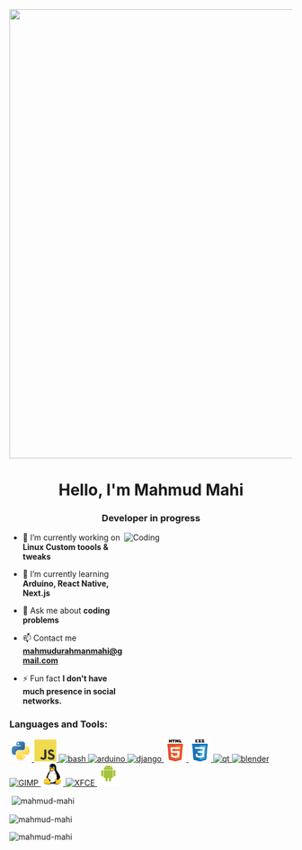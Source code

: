 <img align="center" style="width: 100vh; height: 20vh;" src="https://media3.giphy.com/media/v1.Y2lkPTc5MGI3NjExb2tmcTZtcmhqZWJ6cnhkMjVxYThzNWxoa2RjaWNsY2p2Y2ZkODBieCZlcD12MV9pbnRlcm5hbF9naWZfYnlfaWQmY3Q9Zw/rZeHEjJMXtmDJFa0bj/giphy.gif">
<h1 align="center">Hello, I'm Mahmud Mahi</h1>
<h3 align="center">Developer in progress</h3>
<img align="right" alt="Coding" width="300" height="300" src="https://media.giphy.com/media/v1.Y2lkPTc5MGI3NjExcjZxaTNzbHN5cnVrYXNpZGZmcXZrb3R6bnppeGZ6b3o2dHQyZnV1MCZlcD12MV9naWZzX3NlYXJjaCZjdD1n/L8K62iTDkzGX6/giphy.gif">

- 🔭 I’m currently working on **Linux Custom toools & tweaks**

- 🌱 I’m currently learning **Arduino, React Native, Next.js**

- 💬 Ask me about **coding problems**

- 📫 Contact me **mahmudurahmanmahi@gmail.com**

- ⚡ Fun fact **I don't have much presence in social networks.**

<p align="left">
</p>

<h3 align="left">Languages and Tools:</h3>

<p align="left"> 
<a href="https://www.python.org" target="_blank" rel="noreferrer"> <img src="https://raw.githubusercontent.com/devicons/devicon/master/icons/python/python-original.svg" alt="python" width="40" height="40"/> </a> 
<a href="https://developer.mozilla.org/en-US/docs/Web/JavaScript" target="_blank" rel="noreferrer"> <img src="https://raw.githubusercontent.com/devicons/devicon/master/icons/javascript/javascript-original.svg" alt="javascript" width="40" height="40"/> </a> 
<a href="https://www.gnu.org/software/bash/" target="_blank" rel="noreferer"> <img src="https://bashlogo.com/img/symbol/svg/full_colored_dark.svg" alt="bash" width="40" height="40"/> </a> 
<a href="https://www.arduino.cc/" target="_blank" rel="noreferrer"> <img src="https://cdn.worldvectorlogo.com/logos/arduino-1.svg" alt="arduino" width="40" height="40"/> </a> 
<a href="https://www.djangoproject.com/" target="_blank" rel="noreferrer"> <img src="https://cdn.worldvectorlogo.com/logos/django.svg" alt="django" width="40" height="40"/> </a>
<a href="https://www.w3.org/html/" target="_blank" rel="noreferrer"> <img src="https://raw.githubusercontent.com/devicons/devicon/master/icons/html5/html5-original-wordmark.svg" alt="html5" width="40" height="40"/> </a> 
<a href="https://www.w3schools.com/css/" target="_blank" rel="noreferrer"> <img src="https://raw.githubusercontent.com/devicons/devicon/master/icons/css3/css3-original-wordmark.svg" alt="css3" width="40" height="40"/> </a> 
<a href="https://www.qt.io/" target="_blank" rel="noreferrer"> <img src="https://upload.wikimedia.org/wikipedia/commons/0/0b/Qt_logo_2016.svg" alt="qt" width="40" height="40"/> </a>
<a href="https://www.blender.org/" target="_blank" rel="noreferrer"> <img src="https://download.blender.org/branding/community/blender_community_badge_white.svg" alt="blender" width="40" height="40"/> </a> 
<a href="https://www.gimp.org/" target="_blank" rel="noreferrer"> <img src="https://upload.wikimedia.org/wikipedia/commons/thumb/6/67/The_GIMP_icon_-_v3.0.svg/140px-The_GIMP_icon_-_v3.0.svg.png" alt="GIMP" width="40" height="40"/> </a> 
<a href="https://www.linux.org/" target="_blank" rel="noreferrer"> <img src="https://raw.githubusercontent.com/devicons/devicon/master/icons/linux/linux-original.svg" alt="linux" width="40" height="40"/> </a> 
<a href="https://www.xfce-look.org/browse/" target="_blank" rel="noreferrer"> <img src="https://upload.wikimedia.org/wikipedia/commons/thumb/5/5b/Xfce_logo.svg/120px-Xfce_logo.svg.png" alt="XFCE" width="40" height="40"/> </a> 
<a href="https://developer.android.com" target="_blank" rel="noreferrer"> <img src="https://raw.githubusercontent.com/devicons/devicon/master/icons/android/android-original-wordmark.svg" alt="android" width="40" height="40"/> </a> 
 </p>

<p>&nbsp;<img align="center" src="https://github-readme-stats.vercel.app/api?username=mahmud-mahi&show_icons=true&locale=en" alt="mahmud-mahi" /></p>

<p><img align="center" src="https://github-readme-streak-stats.herokuapp.com/?user=mahmud-mahi&" alt="mahmud-mahi" /></p>

<p><img align="left" src="https://github-readme-stats.vercel.app/api/top-langs?username=mahmud-mahi&show_icons=true&locale=en&layout=compact" alt="mahmud-mahi" /></p>
